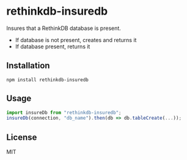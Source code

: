 # rethinkdb-insuredb

Insures that a RethinkDB database is present.

* If database is not present, creates and returns it
* If database present, returns it

## Installation

```
npm install rethinkdb-insuredb
```

## Usage

```js
import insureDb from "rethinkdb-insuredb";
insureDb(connection, "db_name").then(db => db.tableCreate(...));
```

## License

MIT

